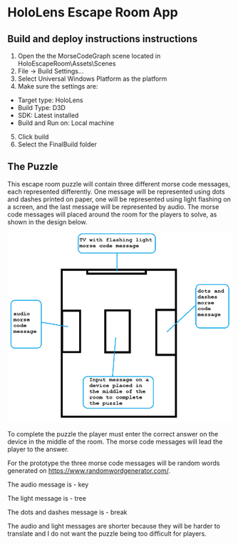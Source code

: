 # HoloLens Escape Room App

## Build and deploy instructions instructions
1. Open the the MorseCodeGraph scene located in HoloEscapeRoom\Assets\Scenes
2. File -> Build Settings...
3. Select Universal Windows Platform as the platform
4. Make sure the settings are:
  * Target type: HoloLens
  * Build Type: D3D
  * SDK: Latest installed
  * Build and Run on: Local machine
5. Click build
6. Select the FinalBuild folder


## The Puzzle
This escape room puzzle will contain three different morse code messages, each represented differently. One message will be represented using dots and dashes printed on paper, one will be represented using light flashing on a screen, and the last message will be represented by audio. The morse code messages will placed around the room for the players to solve, as shown in the design below. 

![Alt text](PuzzleDesign.png?raw=true "Puzzle Design")

To complete the puzzle the player must enter the correct answer on the device in the middle of the room. The morse code messages will lead the player to the answer. 

For the prototype the three morse code messages will be random words generated on https://www.randomwordgenerator.com/. 

The audio message is - key

The light message is - tree

The dots and dashes message is - break

The audio and light messages are shorter because they will be harder to translate and I do not want the puzzle being too difficult for players.
